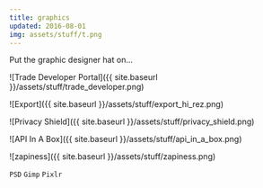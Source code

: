 ```yaml
---
title: graphics
updated: 2016-08-01 
img: assets/stuff/t.png
---
```


Put the graphic designer hat on...

![Trade Developer Portal]({{ site.baseurl }}/assets/stuff/trade_developer.png)

![Export]({{ site.baseurl }}/assets/stuff/export_hi_rez.png)

![Privacy Shield]({{ site.baseurl }}/assets/stuff/privacy_shield.png)

![API In A Box]({{ site.baseurl }}/assets/stuff/api_in_a_box.png)

![zapiness]({{ site.baseurl }}/assets/stuff/zapiness.png)

`PSD` `Gimp` `Pixlr` 